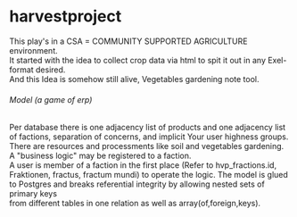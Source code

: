 # harvestproject
This play's in a CSA = COMMUNITY SUPPORTED AGRICULTURE environment.<br>
It started with the idea to collect crop data via html to spit it out in any Exel-format desired.<br>
And this Idea is somehow still alive, Vegetables gardening note tool.<br>
###### Model (a game of erp)
Per database there is one adjacency list of products and one adjacency list of factions, separation of concerns, and implicit Your user highness groups.<br>
There are resources and processments like soil and vegetables gardening. A "business logic" may be registered to a faction.<br>
A user is member of a faction in the first place (Refer to hvp_fractions.id, Fraktionen, fractus, fractum mundi) to operate the logic.
The  model is glued to Postgres and breaks referential integrity by allowing nested sets of primary keys<br>
from different tables in one relation as well as array(of,foreign,keys).<br>

